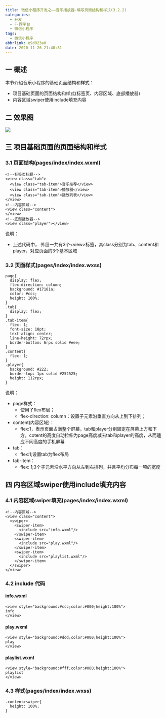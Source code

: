 ```yaml
---
title: 微信小程序开发之——音乐播放器-编写页面结构和样式(3.2.2)
categories:
  - 开发
  - F-跨平台
  - 微信小程序
tags:
  - 微信小程序
abbrlink: e9d023a0
date: 2020-11-26 21:48:31
---
```

## 一 概述

本节介绍音乐小程序的基础页面结构和样式：

* 项目基础页面的页面结构和样式(标签页、内容区域、底部播放器)
* 内容区域swiper使用include填充内容

<!--more-->

## 二 效果图

![][1]

## 三 项目基础页面的页面结构和样式

### 3.1 页面结构(pages/index/index.wxml)

```
<!--标签页标题-->
<view class="tab">
  <view class="tab-item">音乐推荐</view>
  <view class="tab-item">播放器</view>
  <view class="tab-item">播放列表</view>
</view>
<!--内容区域-->
<view class="content">
</view>
<!--底部播放器-->
<view class="player"></view>
```

说明：
* 上述代码中， 外层一共有3个\<view>标签，其class分别为tab、content和player，对应页面的3个基本区域

### 3.2 页面样式(pages/index/index.wxss)

```
page{
  display: flex;
  flex-direction: column;
  background: #17181a;
  color: #ccc;
  height: 100%;
}
.tab{
  display: flex;
}
.tab-item{
  flex: 1;
  font-size: 10pt;
  text-align: center;
  line-height: 72rpx;
  border-bottom: 6rpx solid #eee;
}
.content{
  flex: 1;
}
.player{
  background: #222;
  border-top: 1px solid #252525;
  height: 112rpx;
}
```

说明：

* page样式：
  - 使用了flex布局；
  - flex-direction: column：设置子元素沿垂直方向从上到下排列；
* content(内容区域)：
  - flex:1，表示页面占满整个屏幕，tab和player分别固定在屏幕上方和下方，cotent的高度自动拉伸为page高度减去tab和player的高度，从而适应不同高度的手机屏幕
* tab：
  - flex:1;设置tab为flex布局
* tab-item：
  - flex: 1;3个子元素沿水平方向从左到右排列，并且平均分布每一项的宽度

## 四 内容区域swiper使用include填充内容

### 4.1 内容区域swiper填充(pages/index/index.wxml)

```
<!--内容区域-->
<view class="content">
  <swiper>
    <swiper-item>
      <include src="info.wxml"/>
    </swiper-item>
    <swiper-item>
      <include src="play.wxml"/>
    </swiper-item>
    <swiper-item>
      <include src="playlist.wxml"/>
    </swiper-item>
  </swiper>
</view>
```

### 4.2 include 代码

#### info.wxml

```
<view style="background:#ccc;color:#000;height:100%">
info
</view>
```

#### play.wxml

```
<view style="background:#ddd;color:#000;height:100%">
play
</view>
```

#### playlist.wxml

```
<view style="background:#fff;color:#000;height:100%">
playlist
</view>
```

### 4.3 样式(pages/index/index.wxss)

```
.content>swiper{
  height: 100%;
}
```



[1]:https://cdn.staticaly.com/gh/PGzxc/CDN/master/blog-wechat/wechat-music-index-tab-view.gif